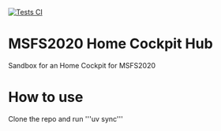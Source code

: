 [![Tests CI](https://github.com/Matteo-Penaud/home_cockpit/actions/workflows/tests-ci.yml/badge.svg)](https://github.com/Matteo-Penaud/home_cockpit/actions)


# MSFS2020 Home Cockpit Hub
Sandbox for an Home Cockpit for MSFS2020

# How to use
Clone the repo and run 
'''uv sync'''
